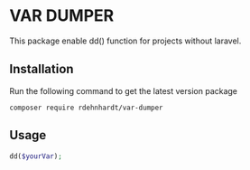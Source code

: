 # VAR DUMPER

This package enable dd() function for projects without laravel.

## Installation

Run the following command to get the latest version package

```
composer require rdehnhardt/var-dumper
```

## Usage

```php
dd($yourVar);
```